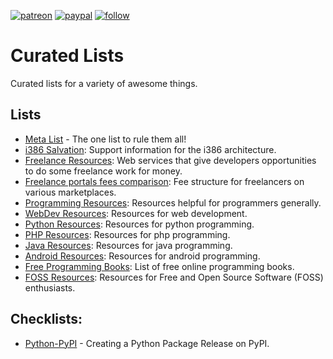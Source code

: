 [![patreon](https://img.shields.io/badge/Patreon-brown.svg?logo=patreon)](https://www.patreon.com/prahladyeri)
[![paypal](https://img.shields.io/badge/PayPal-blue.svg?logo=paypal)](https://paypal.me/prahladyeri)
[![follow](https://img.shields.io/twitter/follow/prahladyeri.svg?style=social)](https://twitter.com/prahladyeri)

# Curated Lists

Curated lists for a variety of awesome things.

## Lists

- [Meta List](metalist.md) - The one list to rule them all!
- [i386 Salvation](lists/x86_salvation.md): Support information for the i386 architecture.
- [Freelance Resources](lists/freelancing.md): Web services that give developers opportunities to do some freelance work for money.
- [Freelance portals fees comparison](lists/freelancing_fees.md): Fee structure for freelancers on various marketplaces.
- [Programming Resources](lists/programming.md): Resources helpful for programmers generally.
- [WebDev Resources](lists/web.md): Resources for web development.
- [Python Resources](lists/python.md): Resources for python programming.
- [PHP Resources](lists/php.md): Resources for php programming.
- [Java Resources](lists/java.md): Resources for java programming.
- [Android Resources](lists/android.md): Resources for android programming.
- [Free Programming Books](lists/books.md): List of free online programming books.
- [FOSS Resources](lists/open_source.md): Resources for Free and Open Source Software (FOSS) enthusiasts.

## Checklists:

- [Python-PyPI](check_lists/python-pypi.md) - Creating a Python Package Release on PyPI.
